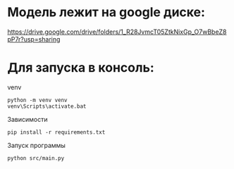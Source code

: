 # Модель лежит на google диске:
https://drive.google.com/drive/folders/1_R28JvmcT05ZtkNixGp_O7wBbeZ8pP7r?usp=sharing

# Для запуска в консоль:
venv
```
python -m venv venv
venv\Scripts\activate.bat
```
Зависимости
```
pip install -r requirements.txt
```

Запуск программы
```
python src/main.py
```
